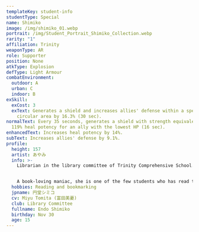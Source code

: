 ```yaml
---
templateKey: student-info
studentType: Special
name: Shimiko
image: /img/shimiko_01.webp
portrait: /img/Student_Portrait_Shimiko_Collection.webp
rarity: "1"
affiliation: Trinity
weaponType: AR
role: Supporter
position: None
atkType: Explosion
defType: Light Armour
combatEnvironment:
  outdoor: A
  urban: C
  indoor: B
exSkill:
  exCost: 3
  exText: Generates a shield and increases allies' defense within a specified
    circular area by 16.3% (30 sec).
normalText: Every 35 seconds, generates a shield with strength equivalent to
  119% heal potency for an ally with the lowest HP (16 sec).
enhancedText: Increases heal potency by 14%.
subText: Increases allies' defense by 9.1%.
profile:
  height: 157
  artist: あやみ
  info: >-
    Librarian in the library committee of Trinity Comprehensive School.


    A book-loving maniac, she is one of the few students who has read through the entirety of the vast collection of books in Trinity's library. she likes to recommend books as much as she likes to read them, and when she meets someone, the first thing she does is think, "What book would suit this person's tastes?"
  hobbies: Reading and bookmarking
  jpname: 円堂シミコ
  cv: Miyu Tomita (富田美憂)
  club: Library Committee
  fullname: Endo Shimiko
  birthday: Nov 30
  age: 15
---
```

